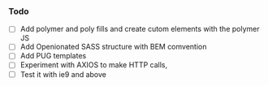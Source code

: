 ### Todo

- [ ] Add polymer and poly fills and create cutom elements with the polymer JS
- [ ] Add Openionated SASS structure with BEM comvention
- [ ] Add PUG templates
- [ ] Experiment with AXIOS to make HTTP calls,
- [ ] Test it with ie9 and above
